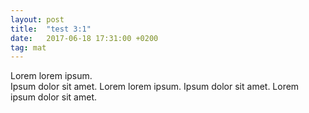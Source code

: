 ```yaml
---
layout: post
title:  "test 3:1"
date:   2017-06-18 17:31:00 +0200
tag: mat
---
```


Lorem lorem ipsum. <br>
Ipsum dolor sit amet. Lorem lorem ipsum. Ipsum dolor sit amet. Lorem ipsum dolor sit amet. 